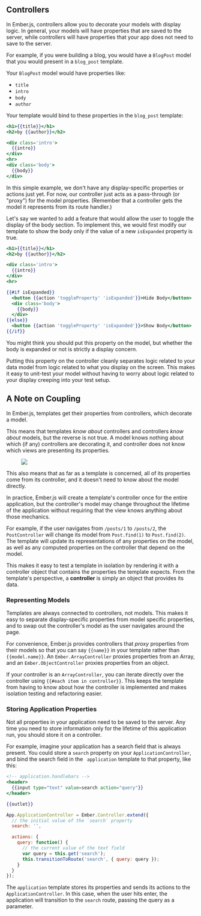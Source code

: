 ## Controllers

In Ember.js, controllers allow you to decorate your models with
display logic. In general, your models will have properties that
are saved to the server, while controllers will have properties
that your app does not need to save to the server.

For example, if you were building a blog, you would have a
`BlogPost` model that you would present in a `blog_post` template.

Your `BlogPost` model would have properties like:

* `title`
* `intro`
* `body`
* `author`

Your template would bind to these properties in the `blog_post`
template:

```handlebars
<h1>{{title}}</h1>
<h2>by {{author}}</h2>

<div class='intro'>
  {{intro}}
</div>
<hr>
<div class='body'>
  {{body}}
</div>
```

In this simple example, we don't have any display-specific properties
or actions just yet. For now, our controller just acts as a
pass-through (or "proxy") for the model properties. (Remember that
a controller gets the model it represents from its route handler.)

Let's say we wanted to add a feature that would allow the user to
toggle the display of the body section. To implement this, we would
first modify our template to show the body only if the value of a
new `isExpanded` property is true.

```handlebars
<h1>{{title}}</h1>
<h2>by {{author}}</h2>

<div class='intro'>
  {{intro}}
</div>
<hr>

{{#if isExpanded}}
  <button {{action 'toggleProperty' 'isExpanded'}}>Hide Body</button>
  <div class='body'>
    {{body}}
  </div>
{{else}}
  <button {{action 'toggleProperty' 'isExpanded'}}>Show Body</button>
{{/if}}
```

You might think you should put this property on the model, but
whether the  body is expanded or not is strictly a display concern.

Putting this property on the controller cleanly separates logic
related to your data model from logic related to what you display
on the screen. This makes it easy to unit-test your model without
having to worry about logic related to your display creeping into
your test setup.

## A Note on Coupling

In Ember.js, templates get their properties from controllers, which
decorate a model.

This means that templates _know about_ controllers and controllers
_know about_ models, but the reverse is not true. A model knows
nothing about which (if any) controllers are decorating it, and
controller does not know which views are presenting its properties.

<figure>
<img src="/images/controller-guide/objects.png">
</figure>

This also means that as far as a template is concerned, all of its
properties come from its controller, and it doesn't need to know
about the model directly.

In practice, Ember.js will create a template's controller once for
the entire application, but the controller's model may change
throughout the lifetime of the application without requiring that
the view knows anything about those mechanics.

For example, if the user navigates from `/posts/1` to `/posts/2`,
the `PostController` will change its model from `Post.find(1)` to
`Post.find(2)`. The template will update its representations of any
properties on the model, as well as any computed properties on the
controller that depend on the model.

This makes it easy to test a template in isolation by rendering it
with a controller object that contains the properties the template
expects. From the template's perspective, a **controller** is simply
an object that provides its data.

### Representing Models

Templates are always connected to controllers, not models. This
makes it easy to separate display-specific properties from model
specific properties, and to swap out the controller's model as the
user navigates around the page.

For convenience, Ember.js provides controllers that _proxy_
properties from their models so that you can say `{{name}}` in your
template rather than `{{model.name}}`. An `Ember.ArrayController`
proxies properties from an Array, and an `Ember.ObjectController`
proxies properties from an object.

If your controller is an `ArrayController`, you can iterate directly
over the controller using `{{#each item in controller}}`. This keeps the
template from having to know about how the controller is implemented
and makes isolation testing and refactoring easier.

### Storing Application Properties

Not all properties in your application need to be saved to the
server. Any time you need to store information only for the lifetime
of this application run, you should store it on a controller.

For example, imagine your application has a search field that
is always present. You could store a `search` property on your
`ApplicationController`, and bind the search field in the `
application` template to that property, like this:

```handlebars
<!-- application.handlebars -->
<header>
  {{input type="text" value=search action="query"}}
</header>

{{outlet}}
```

```javascript
App.ApplicationController = Ember.Controller.extend({
  // the initial value of the `search` property
  search: '',

  actions: {
    query: function() {
      // the current value of the text field
      var query = this.get('search');
      this.transitionToRoute('search', { query: query });
    }
  }
});
```

The `application` template stores its properties and sends its
actions to the `ApplicationController`. In this case, when the user
hits enter, the application will transition to the `search` route,
passing the query as a parameter.
